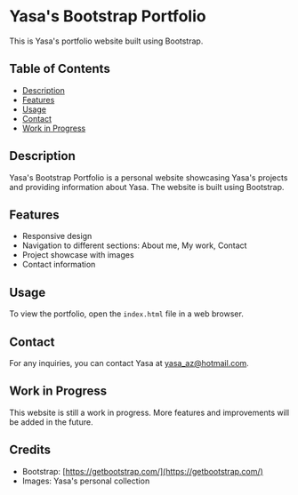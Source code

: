 # Yasa's Bootstrap Portfolio

This is Yasa's portfolio website built using Bootstrap.

## Table of Contents

- [Description](#description)
- [Features](#features)
- [Usage](#usage)
- [Contact](#contact)
- [Work in Progress](#work-in-progress)

## Description

Yasa's Bootstrap Portfolio is a personal website showcasing Yasa's projects and providing information about Yasa. The website is built using Bootstrap.

## Features

- Responsive design
- Navigation to different sections: About me, My work, Contact
- Project showcase with images
- Contact information

## Usage

To view the portfolio, open the `index.html` file in a web browser.

## Contact

For any inquiries, you can contact Yasa at [yasa_az@hotmail.com](mailto:yasa_az@hotmail.com).

## Work in Progress

This website is still a work in progress. More features and improvements will be added in the future.

## Credits

- Bootstrap: [https://getbootstrap.com/](https://getbootstrap.com/)
- Images: Yasa's personal collection